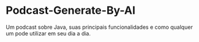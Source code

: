 # Podcast-Generate-By-AI
Um podcast sobre Java, suas principais funcionalidades e como qualquer um pode utilizar em seu dia a dia.
